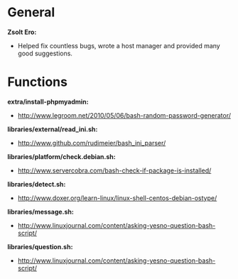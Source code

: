 General
=======

**Zsolt Ero:**

 + Helped fix countless bugs, wrote a host manager and provided many good suggestions.

Functions
=========

**extra/install-phpmyadmin:**

 + http://www.legroom.net/2010/05/06/bash-random-password-generator/

**libraries/external/read_ini.sh:**

 + http://www.github.com/rudimeier/bash_ini_parser/

**libraries/platform/check.debian.sh:**

 + http://www.servercobra.com/bash-check-if-package-is-installed/

**libraries/detect.sh:**

 + http://www.doxer.org/learn-linux/linux-shell-centos-debian-ostype/

**libraries/message.sh:**

 + http://www.linuxjournal.com/content/asking-yesno-question-bash-script/

**libraries/question.sh:**

 + http://www.linuxjournal.com/content/asking-yesno-question-bash-script/
